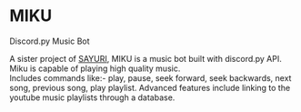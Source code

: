 # MIKU
Discord.py Music Bot

A sister project of <a href="https://github.com/SaishRathod/SAYURI.git">SAYURI</a>, MIKU is a music bot built with discord.py API. Miku is capable of playing high quality music.
<br>Includes commands like:- play, pause, seek forward, seek backwards, next song, previous song, play playlist.
Advanced features include linking to the youtube music playlists through a database.
